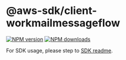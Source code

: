 # @aws-sdk/client-workmailmessageflow

[![NPM version](https://img.shields.io/npm/v/@aws-sdk/client-workmailmessageflow/beta.svg)](https://www.npmjs.com/package/@aws-sdk/client-workmailmessageflow)
[![NPM downloads](https://img.shields.io/npm/dm/@aws-sdk/client-workmailmessageflow.svg)](https://www.npmjs.com/package/@aws-sdk/client-workmailmessageflow)

For SDK usage, please step to [SDK readme](https://github.com/aws/aws-sdk-js-v3).
